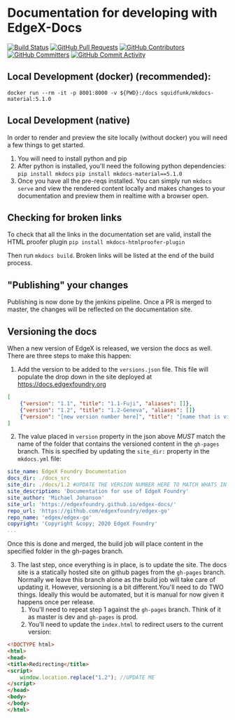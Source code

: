 # Documentation for developing with EdgeX-Docs
[![Build Status](https://jenkins.edgexfoundry.org/view/EdgeX%20Foundry%20Project/job/edgexfoundry/job/edgex-docs/job/master/badge/icon)](https://jenkins.edgexfoundry.org/view/EdgeX%20Foundry%20Project/job/edgexfoundry/job/edgex-docs/job/master/) [![GitHub Pull Requests](https://img.shields.io/github/issues-pr-raw/edgexfoundry/edgex-docs)](https://github.com/edgexfoundry/edgex-docs/pulls) [![GitHub Contributors](https://img.shields.io/github/contributors/edgexfoundry/edgex-docs)](https://github.com/edgexfoundry/edgex-docs/contributors) [![GitHub Committers](https://img.shields.io/badge/team-committers-green)](https://github.com/orgs/edgexfoundry/teams/edgex-docs-committers/members) [![GitHub Commit Activity](https://img.shields.io/github/commit-activity/m/edgexfoundry/edgex-docs)](https://github.com/edgexfoundry/edgex-docs/commits)


## Local Development (docker) (recommended):

`docker run --rm -it -p 8001:8000 -v ${PWD}:/docs squidfunk/mkdocs-material:5.1.0`

## Local Development (native)

In order to render and preview the site locally (without docker) you will need a few things to get started. 
1) You will need to install python and pip
2) After python is installed, you'll need the following python dependencies:
`pip install mkdocs`
`pip install mkdocs-material==5.1.0`
3) Once you have all the pre-reqs installed. You can simply run `mkdocs serve` and view the rendered content locally and makes changes to your documentation and preview them in realtime with a browser open. 

## Checking for broken links
To check that all the links in the documentation set are valid, install the HTML proofer plugin
`pip install mkdocs-htmlproofer-plugin`

Then run `mkdocs build`.  Broken links will be listed at the end of the build process.

## "Publishing" your changes

Publishing is now done by the jenkins pipeline. Once a PR is merged to master, the changes will be reflected on the documentation site. 
 
## Versioning the docs

When a new version of EdgeX is released, we version the docs as well. There are three steps to make this happen:

1) Add the version to be added to the `versions.json` file. This file will populate the drop down in the site deployed at https://docs.edgexfoundry.org 
``` json
[
    {"version": "1.1", "title": "1.1-Fuji", "aliases": []},
    {"version": "1.2", "title": "1.2-Geneva", "aliases": []}
    {"version": "[new version number here]", "title": "[name that is visible in the drop down]", "aliases": []}
]
```

2) The value placed in `version` property in the json above *MUST* match the name of the folder that contains the versioned content in the `gh-pages` branch. This is specified by updating the `site_dir:` property in the `mkdocs.yml` file:
``` yaml
site_name: EdgeX Foundry Documentation
docs_dir: ./docs_src
site_dir: ./docs/1.2 #UPDATE THE VERSION NUMBER HERE TO MATCH WHATS IN THE VERSION.JSON
site_description: 'Documentation for use of EdgeX Foundry'
site_author: 'Michael Johanson'
site_url: 'https://edgexfoundry.github.io/edgex-docs/'
repo_url: 'https://github.com/edgexfoundry/edgex-go'
repo_name: 'edgex/edgex-go'
copyright: 'Copyright &copy; 2020 EdgeX Foundry'
...
```
Once this is done and merged, the build job will place content in the specified folder in the gh-pages branch. 

3) The last step, once everything is in place, is to update the site. The docs site is a statically hosted site on github pages from the `gh-pages` branch. Normally we leave this branch alone as the build job will take care of updating it. However, versioning is a bit different.You'll need to do TWO things.  Ideally this would be automated, but it is manual for now given it happens once per release.
    1. You'll need to repeat step 1 against the `gh-pages` branch. Think of it as master is dev and `gh-pages` is prod.
    2. You'll need to update the `index.html` to redirect users to the current version: 

``` html
<!DOCTYPE html>
<html>
<head>
<title>Redirecting</title>
<script>
    window.location.replace("1.2"); //UPDATE ME
</script>
</head>
<body>
</body>
</html>
```


 